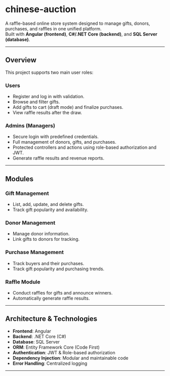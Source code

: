 # chinese-auction

A raffle-based online store system designed to manage gifts, donors, purchases, and raffles in one unified platform.  
Built with **Angular (frontend)**, **C#/.NET Core (backend)**, and **SQL Server (database)**.

---

## Overview

This project supports two main user roles:

### Users
- Register and log in with validation.
- Browse and filter gifts.
- Add gifts to cart (draft mode) and finalize purchases.
- View raffle results after the draw.

### Admins (Managers)
- Secure login with predefined credentials.
- Full management of donors, gifts, and purchases.
- Protected controllers and actions using role-based authorization and JWT.
- Generate raffle results and revenue reports.

---

## Modules

### Gift Management
- List, add, update, and delete gifts.
- Track gift popularity and availability.

### Donor Management
- Manage donor information.
- Link gifts to donors for tracking.

### Purchase Management
- Track buyers and their purchases.
- Track gift popularity and purchasing trends.

### Raffle Module
- Conduct raffles for gifts and announce winners.
- Automatically generate raffle results.

---

## Architecture & Technologies

- **Frontend**: Angular  
- **Backend**: .NET Core (C#)  
- **Database**: SQL Server  
- **ORM**: Entity Framework Core (Code First)  
- **Authentication**: JWT & Role-based authorization  
- **Dependency Injection**: Modular and maintainable code  
- **Error Handling**: Centralized logging  

---
